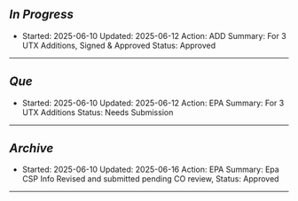
## *In Progress*

- Started: 2025-06-10
  Updated: 2025-06-12
  Action: ADD
  Summary: For 3 UTX Additions, Signed & Approved
  Status: Approved
  

--------------------

## *Que*

- Started: 2025-06-10
  Updated: 2025-06-12
  Action: EPA
  Summary: For 3 UTX Additions
  Status: Needs Submission

-----------------------------------

## *Archive*

- Started: 2025-06-10
  Updated: 2025-06-16
  Action: EPA
  Summary: Epa CSP Info Revised and submitted pending CO review,
  Status: Approved
-----------------------------------
